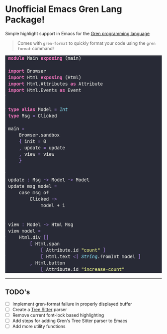 # Unofficial Emacs Gren Lang Package!

Simple highlight support in Emacs for the [Gren programming language](https://gren-lang.org/)

> Comes with `gren-format` to quickly format your code using the `gren format` command!

![Screenshot of the Gren 'Counter' example using this packages gren-mode](gren-counter-example.png)

---

## TODO's

- [ ] Implement gren-format failure in properly displayed buffer
- [ ] Create a [Tree Sitter](https://tree-sitter.github.io/tree-sitter/) parser
- [ ] Remove current font-lock based highlighting
- [ ] Add steps for adding Gren's Tree Sitter parser to Emacs
- [ ] Add more utility functions
